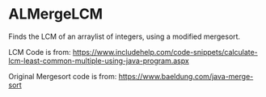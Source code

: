 # ALMergeLCM


Finds the LCM of an arraylist of integers, using a modified mergesort.

LCM Code is from: https://www.includehelp.com/code-snippets/calculate-lcm-least-common-multiple-using-java-program.aspx

Original Mergesort code is from: https://www.baeldung.com/java-merge-sort
